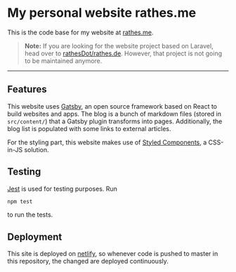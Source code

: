 # My personal website rathes.me

This is the code base for my website at [rathes.me](https://rathes.me).

> **Note:** If you are looking for the website project based on Laravel, head over to [rathesDot/rathes.de](https://github.com/rathesDot/rathes.de). However, that project is not going to be maintained anymore.

---

## Features

This website uses [Gatsby](https://www.gatsbyjs.org), an open source framework based on React to build websites and apps. The blog is a bunch of markdown files (stored in `src/content/`) that a Gatsby plugin transforms into pages. Additionally, the blog list is populated with some links to external articles.

For the styling part, this website makes use of [Styled Components](https://styled-components.com/), a CSS-in-JS solution.

## Testing

[Jest](https://jestjs.io/) is used for testing purposes. Run

```sh
npm test
```

to run the tests.

## Deployment

This site is deployed on [netlify](https://www.netlify.com/), so whenever code is pushed to master in this repository, the changed are deployed continuously.
